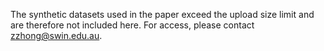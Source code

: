 The synthetic datasets used in the paper exceed the upload size limit and are therefore not included here. For access, please contact zzhong@swin.edu.au.
